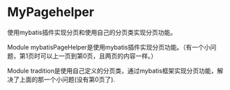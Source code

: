 # MyPagehelper
使用mybatis插件实现分页和使用自己的分页类实现分页功能。


Module   mybatisPageHelper是使用mybatis插件实现分页功能。（有一个小问题，第1页时可以上一页到第0页，且两页的内容一样。）

Module   tradition是使用自己定义的分页类，通过mybatis框架实现分页功能，解决了上面的那一个小问题(没有第0页了).

